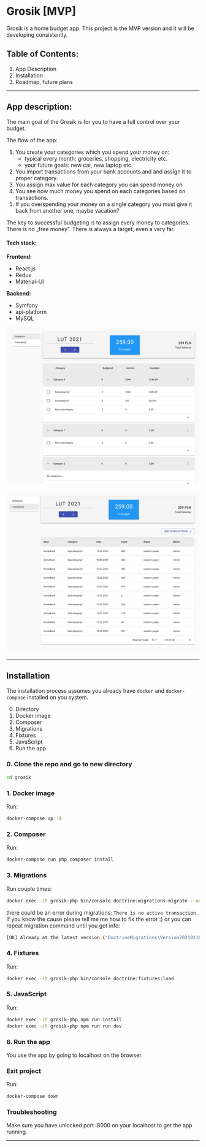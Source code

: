 # Grosik [MVP]
Grosik is a home budget app. This project is the MVP version and it will be developing consistently.

## Table of Contents:
1. App Description
2. Installation
3. Roadmap, future plans

- - - -

## App description:
The main goal of the Grosik is for you to have a full control over your budget. 

The flow of the app:
1. You create your categories which you spend your money on: 
	* typical every month: groceries, shopping, electricity etc.
	* your future goals: new car, new laptop etc.
2.  You import transactions from your bank accounts and and assign it to proper category.
3. You assign max value for each category you can spend money on.
4. You see how much money you spend on each categories based on transactions.
5. If you overspending your money on a single category you must give it back from another one, maybe vacation?

The key to successful budgeting is to assign every money to categories. There is no „free money”. There is always a target, even a very far.

#### Tech stack:
**Frontend:** 

* React.js
* Redux
* Material-UI

**Backend:**  

* Symfony
* api-platform
* MySQL 


![Grosik1](https://github.com/patrykjachowski/grosik/blob/develop/assets/images/grosik1.png?raw=true)  

![Grosik2](https://github.com/patrykjachowski/grosik/blob/develop/assets/images/grosik2.png?raw=true)

- - - -

## Installation

The installation process assumes you already have `docker` and  `docker-compose` installed on you system.

0. Directory
1. Docker image
2. Composer
3. Migrations
4. Fixtures
5. JavaScript
6. Run the app


### 0. Clone the repo and go to new directory
```sh
cd grosik
```


### 1. Docker image
Run:
```sh
docker-compose up -d
```


### 2. Composer
Run:
```sh
docker-compose run php composer install
```


### 3. Migrations
Run couple times:
```sh
docker exec -it grosik-php bin/console doctrine:migrations:migrate --no-interaction
```

there could be an error during migrations: `There is no active transaction` . If you know the cause please tell me me how to fix the error :) or you can repeat migration command until you got info:
```sh
[OK] Already at the latest version ("DoctrineMigrations\Version20210118141034") 
```


### 4. Fixtures
Run:
```sh
docker exec -it grosik-php bin/console doctrine:fixtures:load
```


### 5. JavaScript
Run:
```sh
docker exec -it grosik-php npm run install
docker exec -it grosik-php npm run run dev
```


### 6. Run the app
You use the app by going to localhost on the browser.


### Exit project
Run:
```sh
docker-compose down
```


### Troubleshooting
Make sure you have unlocked port :8000 on your localhost to get the app running.

- - - -



